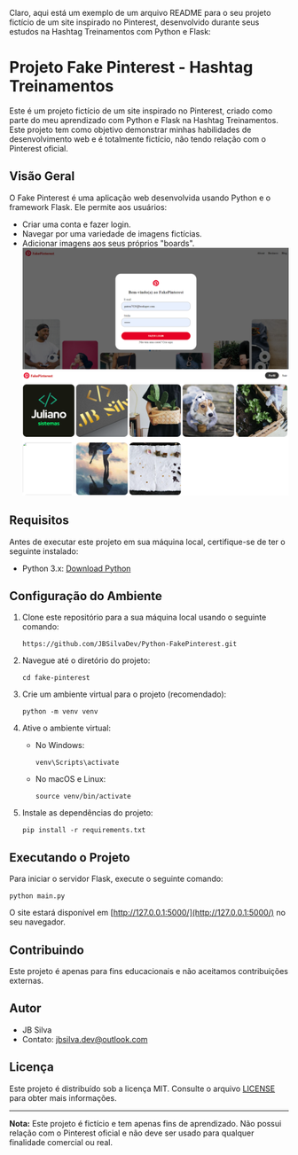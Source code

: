 Claro, aqui está um exemplo de um arquivo README para o seu projeto fictício de um site inspirado no Pinterest, desenvolvido durante seus estudos na Hashtag Treinamentos com Python e Flask:

# Projeto Fake Pinterest - Hashtag Treinamentos

Este é um projeto fictício de um site inspirado no Pinterest, criado como parte do meu aprendizado com Python e Flask na Hashtag Treinamentos. Este projeto tem como objetivo demonstrar minhas habilidades de desenvolvimento web e é totalmente fictício, não tendo relação com o Pinterest oficial.

## Visão Geral

O Fake Pinterest é uma aplicação web desenvolvida usando Python e o framework Flask. Ele permite aos usuários:

- Criar uma conta e fazer login.
- Navegar por uma variedade de imagens fictícias.
- Adicionar imagens aos seus próprios "boards".
![](./imgs/home.png)
![](./imgs/feed.png)

## Requisitos

Antes de executar este projeto em sua máquina local, certifique-se de ter o seguinte instalado:

- Python 3.x: [Download Python](https://www.python.org/downloads/)

## Configuração do Ambiente

1. Clone este repositório para a sua máquina local usando o seguinte comando:

   ```
   https://github.com/JBSilvaDev/Python-FakePinterest.git
   ```

2. Navegue até o diretório do projeto:

   ```
   cd fake-pinterest
   ```

3. Crie um ambiente virtual para o projeto (recomendado):

   ```
   python -m venv venv
   ```

4. Ative o ambiente virtual:

   - No Windows:

     ```
     venv\Scripts\activate
     ```

   - No macOS e Linux:

     ```
     source venv/bin/activate
     ```

5. Instale as dependências do projeto:

   ```
   pip install -r requirements.txt
   ```

## Executando o Projeto

Para iniciar o servidor Flask, execute o seguinte comando:

```
python main.py
```

O site estará disponível em [http://127.0.0.1:5000/](http://127.0.0.1:5000/) no seu navegador.

## Contribuindo

Este projeto é apenas para fins educacionais e não aceitamos contribuições externas.

## Autor

- JB Silva
- Contato: jbsilva.dev@outlook.com

## Licença

Este projeto é distribuído sob a licença MIT. Consulte o arquivo [LICENSE](./LICENSE) para obter mais informações.

---

**Nota:** Este projeto é fictício e tem apenas fins de aprendizado. Não possui relação com o Pinterest oficial e não deve ser usado para qualquer finalidade comercial ou real.